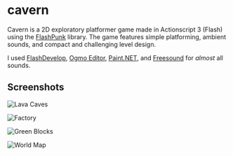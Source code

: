 cavern
======

Cavern is a 2D exploratory platformer game made in Actionscript 3 (Flash) using the [FlashPunk](https://github.com/Draknek/FlashPunk) library. The game features simple platforming, ambient sounds, and compact and challenging level design.

I used [FlashDevelop](http://www.flashdevelop.org), [Ogmo Editor](http://www.ogmoeditor.com), [Paint.NET](http://www.getpaint.net), and [Freesound](http://www.freesound.org) for _almost_ all sounds.

Screenshots
-----------

![Lava Caves](http://i.imgur.com/hKSlsEZ.png)

![Factory](http://i.imgur.com/NTFmLXT.png)

![Green Blocks](http://i.imgur.com/CqHLAEa.png)

![World Map](http://i.imgur.com/x17mtIQ.png)